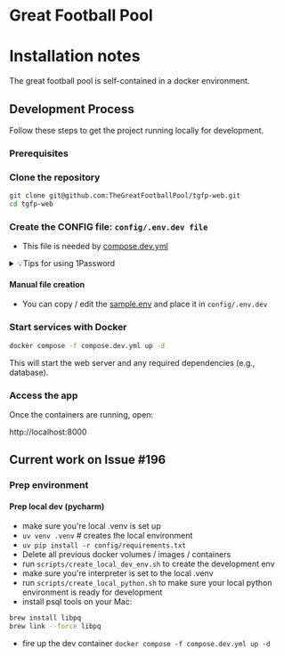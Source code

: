 # Great Football Pool

# Installation notes

The great football pool is self-contained in a docker environment.

## Development Process

Follow these steps to get the project running locally for development.

### Prerequisites

### Clone the repository
```bash
git clone git@github.com:TheGreatFootballPool/tgfp-web.git
cd tgfp-web
```

### Create the CONFIG file: `config/.env.dev file`
- This file is needed by [compose.dev.yml](compose.dev.yml)

<details>
<summary> 💡Tips for using 1Password</summary>

> If you use 1password for your secrets, you can use the [op.env](config/op.env) file as a template for generating your config file

- [Install op](https://support.1password.com/command-line-getting-started/)
- Run `op signin`
- I have added a convenience script [scripts/create_local_dev_env.sh](scripts/create_local_dev_env.sh) for creating the env file with `op inject`

</details>

#### Manual file creation
- You can copy / edit the [sample.env](docs/sample.env) and place it in `config/.env.dev`

### Start services with Docker
```bash
docker compose -f compose.dev.yml up -d
```

This will start the web server and any required dependencies (e.g., database).

###  Access the app
Once the containers are running, open:

http://localhost:8000


## Current work on Issue #196

### Prep environment
#### Prep local dev (pycharm)
- make sure you're local .venv is set up
- `uv venv .venv` # creates the local environment
- `uv pip install -r config/requirements.txt`
- Delete all previous docker volumes / images / containers
- run `scripts/create_local_dev_env.sh` to create the development env
- make sure you're interpreter is set to the local .venv
- run `scripts/create_local_python.sh` to make sure your local python environment is ready for development
- install psql tools on your Mac:
```bash
brew install libpq
brew link --force libpq
```
- fire up the dev container `docker compose -f compose.dev.yml up -d`

